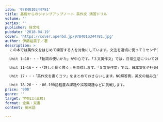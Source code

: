 ```yaml
---
isbn: '9784010344781'
title: 基礎からのジャンプアップノート 英作文 演習ドリル
volume: ''
series: ''
publisher: 旺文社
pubdate: '2018-04-19'
cover: 'https://cover.openbd.jp/9784010344781.jpg'
author: 伊藤裕美子／著
description: >
  この本では英作文をはじめて練習する人を対象にしています。文法を適切に使って１センテンスの文を正しく書くことから始めて，20―40語（英検では３級レベル），50―65語（英検では準２級レベル）で文章を書くことを目標に学習します。どんどん書き込んで英語を覚えていくドリル形式になっています。

  Unit 1―10・・・「動詞の使いかた」が中心です。「３文英作文」では，日常生活について20?40語程度で書く練習をします。

  Unit 11―16・・・「詳しく長く書く」を目標します。「５文英作文」では，日本文化や社会問題について50―65語程度で書く練習をします。

  Unit 17・・・「英作文を書くコツ」をまとめておさらいします。NG解答例，英文の組み立て方の例，自己添削の例を確認します。

  Unit 18―20・・・80―100語程度の課題や描写問題などに挑戦します。
price: '900'
genre: ''
target: 学参II(高校)
format: 全集・双書
content: 英米語

---
```

